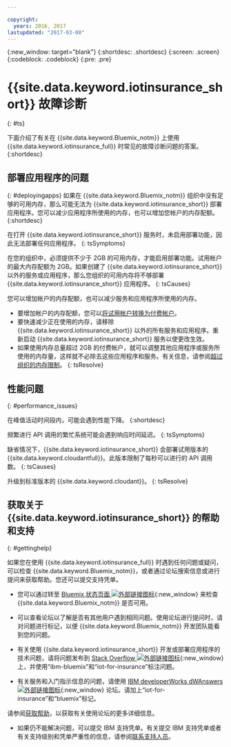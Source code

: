```yaml
---

copyright:
  years: 2016, 2017
lastupdated: "2017-03-08"
---
```


<!-- Common attributes used in the template are defined as follows: -->
{:new_window: target="blank"}
{:shortdesc: .shortdesc}
{:screen: .screen}
{:codeblock: .codeblock}
{:pre: .pre}


# {{site.data.keyword.iotinsurance_short}} 故障诊断
{: #ts}

下面介绍了有关在 {{site.data.keyword.Bluemix_notm}} 上使用 {{site.data.keyword.iotinsurance_full}} 时常见的故障诊断问题的答案。
{:shortdesc}

## 部署应用程序的问题
{: #deployingapps}
如果在 {{site.data.keyword.Bluemix_notm}} 组织中没有足够的可用内存，那么可能无法为 {{site.data.keyword.iotinsurance_short}} 部署应用程序。您可以减少应用程序所使用的内存，也可以增加您帐户的内存配额。
{:shortdesc}

在打开 {{site.data.keyword.iotinsurance_short}} 服务时，未启用部署功能，因此无法部署任何应用程序。
{: tsSymptoms}

在您的组织中，必须提供不少于 2GB 的可用内存，才能启用部署功能。试用帐户的最大内存配额为 2GB。如果创建了 {{site.data.keyword.iotinsurance_short}} 以外的服务或应用程序，那么您组织的可用内存将不够部署 {{site.data.keyword.iotinsurance_short}} 应用程序。
{: tsCauses}

您可以增加帐户的内存配额，也可以减少服务和应用程序所使用的内存。
- 要增加帐户的内存配额，您可以[将试用帐户转换为付费帐户](https://console.ng.bluemix.net/docs/pricing/index.html#pay-accounts)。
- 要快速减少正在使用的内存，请移除 {{site.data.keyword.iotinsurance_short}} 以外的所有服务和应用程序。重新启动 {{site.data.keyword.iotinsurance_short}} 服务以使更改生效。
- 如果使用内存总量超过 2GB 的付费帐户，就可以调整其他应用程序或服务所使用的内存量，这样就不必除去这些应用程序和服务。有关信息，请参阅[超过组织的内存限制](https://console.ng.bluemix.net/docs/troubleshoot/ts_apps.html#ts_outofmemory)。
{: tsResolve}

## 性能问题
{: #performance_issues}

在峰值活动时间段内，可能会遇到性能下降。
{:shortdesc}

频繁进行 API 调用的繁忙系统可能会遇到响应时间延迟。
{: tsSymptoms}

缺省情况下，{{site.data.keyword.iotinsurance_short}} 会部署试用版本的 {{site.data.keyword.cloudantfull}}。此版本限制了每秒可以进行的 API 调用数。
{: tsCauses}

升级到标准版本的 {{site.data.keyword.cloudant}}。
{: tsResolve}

## 获取关于 {{site.data.keyword.iotinsurance_short}} 的帮助和支持
{: #gettinghelp}

如果您在使用 {{site.data.keyword.iotinsurance_full}} 时遇到任何问题或疑问，可以检查 {{site.data.keyword.Bluemix_notm}}，或者通过论坛搜索信息或进行提问来获取帮助。您还可以提交支持凭单。

- 您可以通过转至 [Bluemix 状态页面 ![外部链接图标](../../icons/launch-glyph.svg)](https://developer.ibm.com/bluemix/support/#status){:new_window} 来检查 {{site.data.keyword.Bluemix_notm}} 是否可用。

- 可以查看论坛以了解是否有其他用户遇到相同问题。使用论坛进行提问时，请对问题进行标记，以便 {{site.data.keyword.Bluemix_notm}} 开发团队能看到您的问题。
  <!--Insert the appropriate Stack Overflow tag for your service for <service_keyword> in URL and text below:  -->
- 有关使用 {{site.data.keyword.iotinsurance_short}} 开发或部署应用程序的技术问题，请将问题发布到 [Stack Overflow ![外部链接图标](../../icons/launch-glyph.svg)](http://stackoverflow.com/search?q=iot-insurance+ibm-bluemix){:new_window} 上，并使用“ibm-bluemix”和“iot-for-insurance”标注问题。
<!--Insert the appropriate dW Answers tag for your service for <service_keyword> in URL below:  -->
- 有关服务和入门指示信息的问题，请使用 [IBM developerWorks dWAnswers ![外部链接图标](../../icons/launch-glyph.svg)](https://developer.ibm.com/answers/topics/iot-insurance/?smartspace=bluemix){:new_window} 论坛。请加上“iot-for-insurance”和“bluemix”标记。

请参阅[获取帮助](https://www.{DomainName}/docs/support/index.html#getting-help)，以获取有关使用论坛的更多详细信息。

- 如果仍不能解决问题，可以提交 IBM 支持凭单。有关提交 IBM 支持凭单或者有关支持级别和凭单严重性的信息，请参阅[联系支持人员](../support/index.html#contacting-support)。
